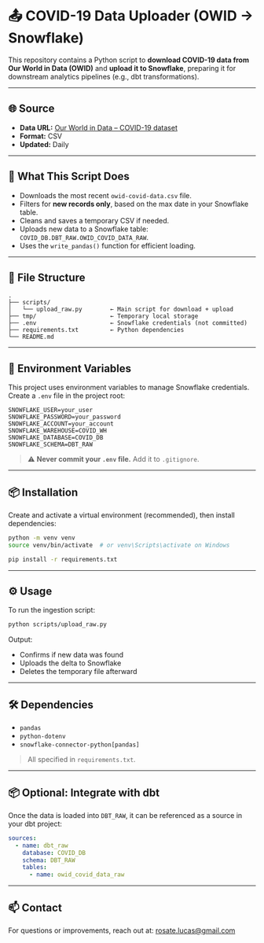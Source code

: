 # 📤 COVID-19 Data Uploader (OWID → Snowflake)

This repository contains a Python script to **download COVID-19 data from Our World in Data (OWID)** and **upload it to Snowflake**, preparing it for downstream analytics pipelines (e.g., dbt transformations).

---

## 🌐 Source

- **Data URL:** [Our World in Data – COVID-19 dataset](https://covid.ourworldindata.org/data/owid-covid-data.csv)
- **Format:** CSV
- **Updated:** Daily

---

## 🚀 What This Script Does

- Downloads the most recent `owid-covid-data.csv` file.
- Filters for **new records only**, based on the max date in your Snowflake table.
- Cleans and saves a temporary CSV if needed.
- Uploads new data to a Snowflake table: `COVID_DB.DBT_RAW.OWID_COVID_DATA_RAW`.
- Uses the `write_pandas()` function for efficient loading.

---

## 📁 File Structure

```
.
├── scripts/
│   └── upload_raw.py        ← Main script for download + upload
├── tmp/                     ← Temporary local storage
├── .env                     ← Snowflake credentials (not committed)
├── requirements.txt         ← Python dependencies
└── README.md
```

---

## 🔐 Environment Variables

This project uses environment variables to manage Snowflake credentials.  
Create a `.env` file in the project root:

```env
SNOWFLAKE_USER=your_user
SNOWFLAKE_PASSWORD=your_password
SNOWFLAKE_ACCOUNT=your_account
SNOWFLAKE_WAREHOUSE=COVID_WH
SNOWFLAKE_DATABASE=COVID_DB
SNOWFLAKE_SCHEMA=DBT_RAW
```

> ⚠️ **Never commit your `.env` file.** Add it to `.gitignore`.

---

## 📦 Installation

Create and activate a virtual environment (recommended), then install dependencies:

```bash
python -m venv venv
source venv/bin/activate  # or venv\Scripts\activate on Windows

pip install -r requirements.txt
```

---

## ⚙️ Usage

To run the ingestion script:

```bash
python scripts/upload_raw.py
```

Output:

- Confirms if new data was found
- Uploads the delta to Snowflake
- Deletes the temporary file afterward

---

## 🛠 Dependencies

- `pandas`
- `python-dotenv`
- `snowflake-connector-python[pandas]`

> All specified in `requirements.txt`.

---

## 📦 Optional: Integrate with dbt

Once the data is loaded into `DBT_RAW`, it can be referenced as a source in your dbt project:

```yaml
sources:
  - name: dbt_raw
    database: COVID_DB
    schema: DBT_RAW
    tables:
      - name: owid_covid_data_raw
```

---

## 📫 Contact

For questions or improvements, reach out at: rosate.lucas@gmail.com
